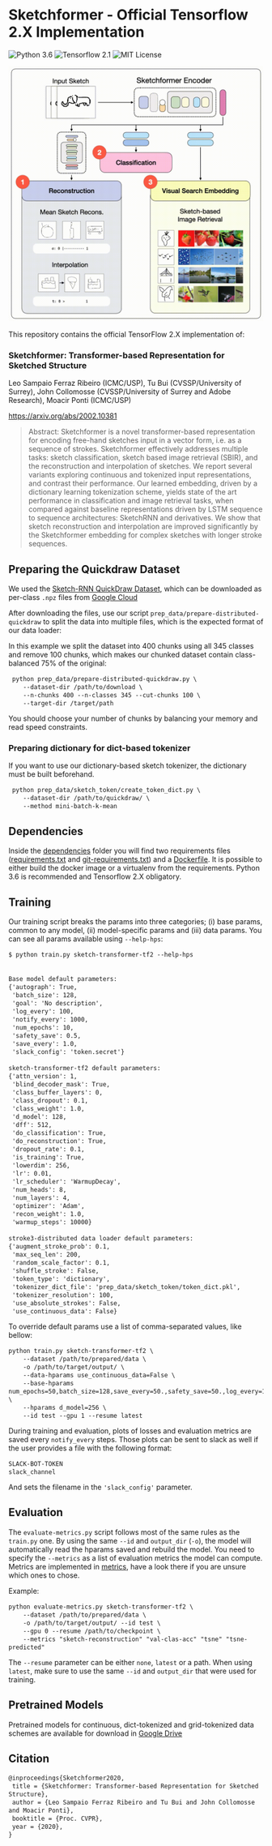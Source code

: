 Sketchformer - Official Tensorflow 2.X Implementation
========================================================

![Python 3.6](https://img.shields.io/badge/python-3.6-green) ![Tensorflow 2.1](https://img.shields.io/badge/tensorflow-2.1-green) ![MIT License](https://img.shields.io/badge/licence-MIT-green)

![Teaser Animation](TeaserAnimation.gif)

This repository contains the official TensorFlow 2.X implementation of:

### Sketchformer: Transformer-based Representation for Sketched Structure
Leo Sampaio Ferraz Ribeiro (ICMC/USP), Tu Bui (CVSSP/University of Surrey), John Collomosse (CVSSP/University of Surrey and Adobe Research), Moacir Ponti (ICMC/USP)

https://arxiv.org/abs/2002.10381

> Abstract: Sketchformer is a novel transformer-based representation for encoding free-hand sketches input in a vector form, i.e. as a sequence of strokes. Sketchformer effectively addresses multiple tasks: sketch classification, sketch based image retrieval (SBIR), and the reconstruction and interpolation of sketches. We report several variants exploring continuous and tokenized input representations, and contrast their performance. Our learned embedding, driven by a dictionary learning tokenization scheme, yields state of the art performance in classification and image retrieval tasks, when compared against baseline representations driven by LSTM sequence to sequence architectures: SketchRNN and derivatives. We show that sketch reconstruction and interpolation are improved significantly by the Sketchformer embedding for complex sketches with longer stroke sequences.

## Preparing the Quickdraw Dataset

We used the [Sketch-RNN QuickDraw Dataset](https://github.com/googlecreativelab/quickdraw-dataset#sketch-rnn-quickdraw-dataset), which can be downloaded as per-class `.npz` files from [Google Cloud](https://console.cloud.google.com/storage/browser/quickdraw_dataset/sketchrnn)

After downloading the files, use our script `prep_data/prepare-distributed-quickdraw` to split the data into multiple files, which is the expected format of our data loader:

In this example we split the dataset into 400 chunks using all 345 classes and remove 100 chunks, which makes our chunked dataset contain class-balanced 75% of the original:
```
 python prep_data/prepare-distributed-quickdraw.py \
    --dataset-dir /path/to/download \
    --n-chunks 400 --n-classes 345 --cut-chunks 100 \
    --target-dir /target/path
```

You should choose your number of chunks by balancing your memory and read speed constraints.

### Preparing dictionary for dict-based tokenizer

If you want to use our dictionary-based sketch tokenizer, the dictionary must be built beforehand. 

```
 python prep_data/sketch_token/create_token_dict.py \
    --dataset-dir /path/to/quickdraw/ \
    --method mini-batch-k-mean
```

## Dependencies

Inside the [dependencies](dependencies) folder you will find two requirements files ([requirements.txt](dependencies/requirements.txt) and [git-requirements.txt](dependencies/git-requirements.txt)) and a [Dockerfile](dependencies/Dockerfile). It is possible to either build the docker image or a virtualenv from the requirements. Python 3.6 is recommended and Tensorflow 2.X obligatory.

## Training

Our training script breaks the params into three categories; (i) base params, common to any model, (ii) model-specific params and (iii) data params. You can see all params available using `--help-hps`:

```
$ python train.py sketch-transformer-tf2 --help-hps


Base model default parameters:
{'autograph': True,
 'batch_size': 128,
 'goal': 'No description',
 'log_every': 100,
 'notify_every': 1000,
 'num_epochs': 10,
 'safety_save': 0.5,
 'save_every': 1.0,
 'slack_config': 'token.secret'}

sketch-transformer-tf2 default parameters:
{'attn_version': 1,
 'blind_decoder_mask': True,
 'class_buffer_layers': 0,
 'class_dropout': 0.1,
 'class_weight': 1.0,
 'd_model': 128,
 'dff': 512,
 'do_classification': True,
 'do_reconstruction': True,
 'dropout_rate': 0.1,
 'is_training': True,
 'lowerdim': 256,
 'lr': 0.01,
 'lr_scheduler': 'WarmupDecay',
 'num_heads': 8,
 'num_layers': 4,
 'optimizer': 'Adam',
 'recon_weight': 1.0,
 'warmup_steps': 10000}

stroke3-distributed data loader default parameters:
{'augment_stroke_prob': 0.1,
 'max_seq_len': 200,
 'random_scale_factor': 0.1,
 'shuffle_stroke': False,
 'token_type': 'dictionary',
 'tokenizer_dict_file': 'prep_data/sketch_token/token_dict.pkl',
 'tokenizer_resolution': 100,
 'use_absolute_strokes': False,
 'use_continuous_data': False}
```

To override default params use a list of comma-separated values, like bellow:

```
python train.py sketch-transformer-tf2 \
    --dataset /path/to/prepared/data \
    -o /path/to/target/output/ \
    --data-hparams use_continuous_data=False \
    --base-hparams num_epochs=50,batch_size=128,save_every=50.,safety_save=50.,log_every=10,notify_every=5000 \
    --hparams d_model=256 \
    --id test --gpu 1 --resume latest
```

During training and evaluation, plots of losses and evaluation metrics are saved every `notify_every` steps. Those plots can be sent to slack as well if the user provides a file with the following format:

```
SLACK-BOT-TOKEN
slack_channel
```

And sets the filename in the `'slack_config'` parameter.

## Evaluation

The `evaluate-metrics.py` script follows most of the same rules as the `train.py` one. By using the same `--id` and `output_dir` (`-o`), the model will automatically read the hparams saved and rebuild the model. You need to specify the `--metrics` as a list of evaluation metrics the model can compute. Metrics are implemented in [metrics](metrics), have a look there if you are unsure which ones to chose.

Example:
```
python evaluate-metrics.py sketch-transformer-tf2 \
    --dataset /path/to/prepared/data \
    -o /path/to/target/output/ --id test \
    --gpu 0 --resume /path/to/checkpoint \
    --metrics "sketch-reconstruction" "val-clas-acc" "tsne" "tsne-predicted"
```

The `--resume` parameter can be either `none`, `latest` or a path. When using `latest`, make sure to use the same `--id` and `output_dir` that were used for training.

## Pretrained Models

Pretrained models for continuous, dict-tokenized and grid-tokenized data schemes are available for download in [Google Drive](https://drive.google.com/drive/folders/1sTAKRDkVeKY2ACLvseKNHUr6QonLBXHc?usp=sharing)

## Citation

```
@inproceedings{Sketchformer2020,
 title = {Sketchformer: Transformer-based Representation for Sketched Structure},
 author = {Leo Sampaio Ferraz Ribeiro and Tu Bui and John Collomosse and Moacir Ponti},
 booktitle = {Proc. CVPR},
 year = {2020},
} 
```
